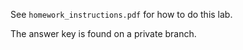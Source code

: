 See `` homework_instructions.pdf `` for how to do this lab.

The answer key is found on a private branch.